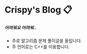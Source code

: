 <h1> Crispy's Blog 📋 </h1>
<h5>  어려워요 어려워..  </h5>
<ul>
<li> 주로 알고리즘 문제 풀이글을 올립니다. </li>
<li> 주 언어로는 C++를 이용합니다. 

</ul>

